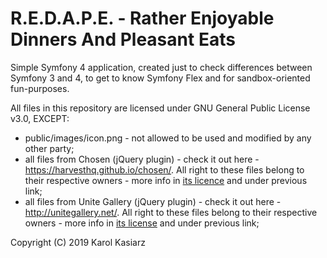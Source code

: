 # R.E.D.A.P.E. - Rather Enjoyable Dinners And Pleasant Eats
Simple Symfony 4 application, created just to check differences between Symfony 3 and 4,
to get to know Symfony Flex and for sandbox-oriented fun-purposes.

All files in this repository are licensed under GNU General Public License v3.0, EXCEPT:
* public/images/icon.png - not allowed to be used and modified by any other party;
* all files from Chosen (jQuery plugin) - check it out here - https://harvesthq.github.io/chosen/. All right to these files belong to their respective owners - more info in [its licence](public/licenses/Chosen.md) and under previous link;
* all files from Unite Gallery (jQuery plugin) - check it out here - http://unitegallery.net/. All right to these files belong to their respective owners - more info in [its license](public/licenses/Unite_Gallery.md) and under previous link;

Copyright (C) 2019 Karol Kasiarz